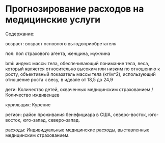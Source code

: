 # Прогнозирование расходов на медицинские услуги
Содержание:

  возраст: возраст основного выгодоприобретателя
  
  пол: пол страхового агента, женщина, мужчина
  
  bmi: индекс массы тела, обеспечивающий понимание тела, веса, который является относительно высоким или низким по отношению к росту,
  объективный показатель массы тела (кг/м^2), использующий отношение роста к весу, в идеале от 18,5 до 24,9
  
  дети: Количество детей, охваченных медицинским страхованием / Количество иждивенцев
  
  курильщик: Курение
  
  регион: район проживания бенефициара в США, северо-восток, юго-восток, юго-запад, северо-запад.
  
  расходы: Индивидуальные медицинские расходы, выставленные медицинским страхованием.

